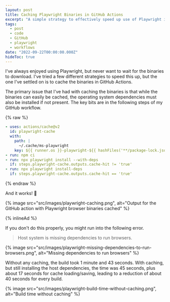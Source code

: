 ```yaml
---
layout: post
title: Caching Playwright Binaries in GitHub Actions
excerpt: "A simple strategy to effectively speed up use of Playwright in GitHub Actions with caching."
tags:
  - post
  - code
  - GitHub
  - playwright
  - workflows
date: "2022-09-22T00:00:00.000Z"
hideToc: true
---
```


I've always enjoyed using Playwright, but never want to wait for the binaries to download. I've tried a few different strategies to speed this up, but the one I've settled on is to cache the binaries in GitHub Actions.

The primary issue that I've had with caching the binaries is that while the binaries can easily be cached, the operating system dependencies must also be installed if not present. The key bits are in the following steps of my GitHub workflow.

{% raw %}
```yml
- uses: actions/cache@v2
  id: playwright-cache
  with:
    path: |
      ~/.cache/ms-playwright
    key: ${{ runner.os }}-playwright-${{ hashFiles('**/package-lock.json') }}
- run: npm ci
- run: npx playwright install --with-deps
  if: steps.playwright-cache.outputs.cache-hit != 'true'
- run: npx playwright install-deps
  if: steps.playwright-cache.outputs.cache-hit == 'true'
```
{% endraw %}

And it works! :tada:

{% image src="src/images/playwright-caching.png", alt="Output for the GitHub action with Playwright browser binaries cached" %}

{% inlineAd %}

If you don't do this properly, you might run into the following error.

> Host system is missing dependencies to run browsers.

{% image src="src/images/playwright-missing-dependencies-to-run-browsers.png", alt="Missing dependencies to run browsers" %}

Without any caching, the build took 1 minute and 43 seconds. With caching, but still installing the host dependencies, the time was 45 seconds, plus about 17 seconds for cache loading/saving, leading to a reduction of about 40 seconds for every build.

{% image src="src/images/playwright-build-time-without-caching.png", alt="Build time without caching" %}
